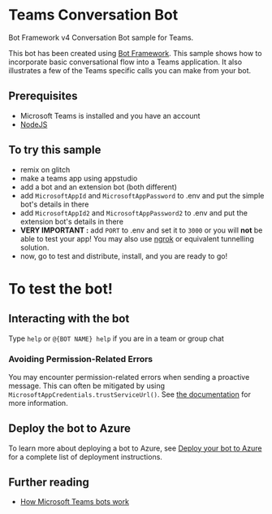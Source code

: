 # Teams Conversation Bot

Bot Framework v4 Conversation Bot sample for Teams.

This bot has been created using [Bot Framework](https://dev.botframework.com). This sample shows
how to incorporate basic conversational flow into a Teams application. It also illustrates a few of the Teams specific calls you can make from your bot.

## Prerequisites

- Microsoft Teams is installed and you have an account
- [NodeJS](https://nodejs.org/en/)

## To try this sample

- remix on glitch
- make a teams app using appstudio
- add a bot and an extension bot (both different)
- add ```MicrosoftAppId``` and ```MicrosoftAppPassword``` to .env and put the simple bot's details in there
- add ```MicrosoftAppId2``` and ```MicrosoftAppPassword2``` to .env and put the extension bot's details in there
- **VERY IMPORTANT :** add ```PORT``` to .env and set it to ```3000``` or you will **not** be able to test your app! You may also use [ngrok](https://ngrok.com/) or equivalent tunnelling solution.
- now, go to test and distribute, install, and you are ready to go!


# To test the bot!

## Interacting with the bot

Type ```help``` or ```@{BOT NAME} help``` if you are in a team or group chat

### Avoiding Permission-Related Errors

You may encounter permission-related errors when sending a proactive message. This can often be mitigated by using `MicrosoftAppCredentials.trustServiceUrl()`. See [the documentation](https://docs.microsoft.com/en-us/azure/bot-service/bot-builder-howto-proactive-message?view=azure-bot-service-4.0&tabs=javascript#avoiding-401-unauthorized-errors) for more information.

## Deploy the bot to Azure

To learn more about deploying a bot to Azure, see [Deploy your bot to Azure](https://aka.ms/azuredeployment) for a complete list of deployment instructions.

## Further reading

- [How Microsoft Teams bots work](https://docs.microsoft.com/en-us/azure/bot-service/bot-builder-basics-teams?view=azure-bot-service-4.0&tabs=javascript)


